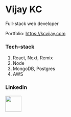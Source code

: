 # Vijay KC
Full-stack web developer

Portfolio: https://kcvijay.com

### Tech-stack
1. React, Next, Remix
2. Node
3. MongoDB, Postgres
4. AWS

### LinkedIn

<a href="https://www.linkedin.com/in/vijaykc/" target="_blank"><img height="50" src="https://www.vectorlogo.zone/logos/linkedin/linkedin-ar21.svg" /></a>
